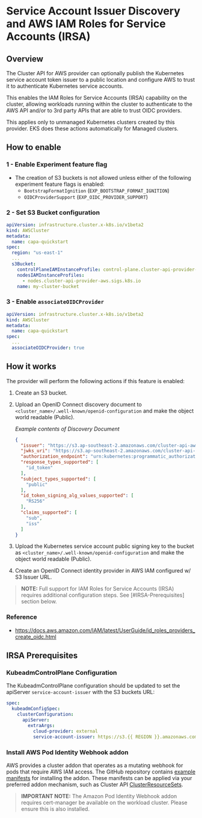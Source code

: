 # Service Account Issuer Discovery and AWS IAM Roles for Service Accounts (IRSA)

## Overview

The Cluster API for AWS provider can optionally publish the Kubernetes service account token issuer to a public location
and configure AWS to trust it to authenticate Kubernetes service accounts. 

This enables the IAM Roles for Service Accounts (IRSA) capability on the cluster, allowing workloads running within the
cluster to authenticate to the AWS API and/or to 3rd party APIs that are able to trust OIDC providers.

This applies only to unmanaged Kubernetes clusters created by this provider. EKS does these actions automatically for
Managed clusters.

## How to enable

### 1 - Enable Experiment feature flag

* The creation of S3 buckets is not allowed unless either of the following experiment feature flags is enabled:
    * `BootstrapFormatIgnition` (`EXP_BOOTSTRAP_FORMAT_IGNITION`)
    * `OIDCProviderSupport` (`EXP_OIDC_PROVIDER_SUPPORT`)

### 2 - Set S3 Bucket configuration

```yaml
apiVersion: infrastructure.cluster.x-k8s.io/v1beta2
kind: AWSCluster
metadata:
  name: capa-quickstart
spec:
  region: "us-east-1"
  ...
  s3Bucket:
    controlPlaneIAMInstanceProfile: control-plane.cluster-api-provider-aws.sigs.k8s.io
    nodesIAMInstanceProfiles:
      - nodes.cluster-api-provider-aws.sigs.k8s.io
    name: my-cluster-bucket
```

### 3 - Enable `associateOIDCProvider`


```yaml
apiVersion: infrastructure.cluster.x-k8s.io/v1beta2
kind: AWSCluster
metadata:
  name: capa-quickstart
spec:
  ...
  associateOIDCProvider: true
```

## How it works

The provider will perform the following actions if this feature is enabled:

1. Create an S3 bucket.
2. Upload an OpenID Connect discovery document to `<cluster_name>/.well-known/openid-configuration` and make the object world readable (Public).

    *Example contents of Discovery Document*
    ```json
    {
      "issuer": "https://s3.ap-southeast-2.amazonaws.com/cluster-api-aws-provider-capa-quickstart-example-com/capa-quickstart",
      "jwks_uri": "https://s3.ap-southeast-2.amazonaws.com/cluster-api-aws-provider-capa-quickstart-example-com/capa-quickstart/openid/v1/jwks",
      "authorization_endpoint": "urn:kubernetes:programmatic_authorization",
      "response_types_supported": [
        "id_token"
      ],
      "subject_types_supported": [
        "public"
      ],
      "id_token_signing_alg_values_supported": [
        "RS256"
      ],
      "claims_supported": [
        "sub",
        "iss"
      ]
    }
    ```

3. Upload the Kubernetes service account public signing key to the bucket as `<cluster_name>/.well-known/openid-configuration` and make the object world readable (Public).
4. Create an OpenID Connect identity provider in AWS IAM configured w/ S3 Issuer URL.


>**NOTE:**
> Full support for IAM Roles for Service Accounts (IRSA) requires additional configuration steps. See [#IRSA-Prerequisites] section below.
> 

### Reference

* https://docs.aws.amazon.com/IAM/latest/UserGuide/id_roles_providers_create_oidc.html

## IRSA Prerequisites

### KubeadmControlPlane Configuration

The KubeadmControlPlane configuration should be updated to set the apiServer `service-account-issuer` with the S3 buckets URL:

```yaml
spec:
  kubeadmConfigSpec:
    clusterConfiguration:
      apiServer:
        extraArgs:
          cloud-provider: external
          service-account-issuer: https://s3.{{ REGION }}.amazonaws.com/cluster-api-aws-provider-{{ CLUSTER_NAME }}/{{ CLUSTER_NAME }}
```

### Install AWS Pod Identity Webhook addon

AWS provides a cluster addon that operates as a mutating webhook for pods that require AWS IAM access.
The GitHub repository contains [example manifests](https://github.com/aws/amazon-eks-pod-identity-webhook/tree/master/deploy) for installing the addon.
These manifests can be applied via your preferred addon mechanism, such as Cluster API [ClusterResourceSets](https://cluster-api.sigs.k8s.io/tasks/experimental-features/cluster-resource-set).

>**IMPORTANT NOTE:**
> The Amazon Pod Identity Webhook addon requires cert-manager be available on the workload cluster. Please ensure this is also installed.
